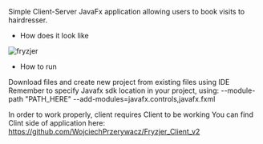 Simple Client-Server JavaFx application allowing users to book visits to hairdresser.


* How does it look like

![fryzjer](https://user-images.githubusercontent.com/72929154/115020835-7097c680-9ebb-11eb-9b29-4b4dd8907121.gif)

* How to run

Download files and create new project from existing files using IDE
Remember to specify Javafx sdk location in your project, using: --module-path "PATH_HERE" --add-modules=javafx.controls,javafx.fxml

In order to work properly, client requires Client to be working 
You can find Clint side of application here: https://github.com/WojciechPrzerywacz/Fryzjer_Client_v2

